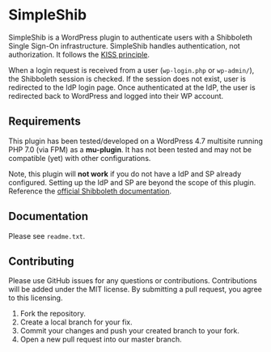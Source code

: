 # SimpleShib
SimpleShib is a WordPress plugin to authenticate users with a Shibboleth Single Sign-On infrastructure. SimpleShib handles authentication, not authorization. It follows the [KISS principle](https://en.wikipedia.org/wiki/KISS_principle).

When a login request is received from a user (`wp-login.php` or `wp-admin/`), the Shibboleth session is checked. If the session does not exist, user is redirected to the IdP login page. Once authenticated at the IdP, the user is redirected back to WordPress and logged into their WP account.

## Requirements
This plugin has been tested/developed on a WordPress 4.7 multisite running PHP 7.0 (via FPM) as a __mu-plugin__. It has not been tested and may not be compatible (yet) with other configurations.

Note, this plugin will __not work__ if you do not have a IdP and SP already configured. Setting up the IdP and SP are beyond the scope of this plugin. Reference the [official Shibboleth documentation](https://wiki.shibboleth.net).

## Documentation
Please see `readme.txt`.

## Contributing
Please use GitHub issues for any questions or contributions. Contributions will be added under the MIT license. By submitting a pull request, you agree to this licensing.

1. Fork the repository.
2. Create a local branch for your fix.
3. Commit your changes and push your created branch to your fork.
4. Open a new pull request into our master branch.
